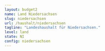 ```yaml
---
layout: budget2
name: Land Niedersachsen
slug: niedersachsen
url: /haushalt/niedersachsen
tagline: "Landeshaushalt für Niedersachsen."
level: land
state: NI
config: niedersachsen
---
```

